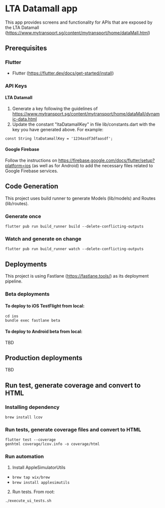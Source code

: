 # LTA Datamall app

This app provides screens and functionality for APIs that are exposed by the LTA Datamall (https://www.mytransport.sg/content/mytransport/home/dataMall.html)

## Prerequisites

### Flutter

- Flutter (https://flutter.dev/docs/get-started/install)

### API Keys

#### LTA Datamall

1. Generate a key following the guidelines of https://www.mytransport.sg/content/mytransport/home/dataMall/dynamic-data.html
2. Update the constant "ltaDatamallKey" in file lib/constants.dart with the key you have generated above. For example:

```
const String ltaDatamallKey = '1234asdf3dfaasdf';
```

#### Google Firebase

Follow the instructions on https://firebase.google.com/docs/flutter/setup?platform=ios (as well as for Android) to add the necessary files related to Google Firebase services.

## Code Generation

This project uses build runner to generate Models (lib/models) and Routes (lib/routes).

### Generate once

```
flutter pub run build_runner build --delete-conflicting-outputs
```

### Watch and generate on change

```
flutter pub run build_runner watch --delete-conflicting-outputs
```

## Deployments

This project is using Fastlane (https://fastlane.tools/) as its deployment pipeline.

### Beta deployments

#### To deploy to iOS TestFlight from local:

```
cd ios
bundle exec fastlane beta
```

#### To deploy to Android beta from local:

TBD

## Production deployments

TBD

## Run test, generate coverage and convert to HTML

### Installing dependency

```
brew install lcov
```

### Run tests, generate coverage files and convert to HTML

```
flutter test --coverage
genhtml coverage/lcov.info -o coverage/html
```

### Run automation

1. Install AppleSimulatorUtils

- `brew tap wix/brew`
- `brew install applesimutils`

2. Run tests. From root:

```
./execute_ui_tests.sh
```
